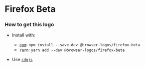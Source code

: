 # Firefox Beta

### How to get this logo

* Install with:

  * [`npm`](https://www.npmjs.com/): `npm install --save-dev @browser-logos/firefox-beta`
  * [`Yarn`](https://yarnpkg.com/): `yarn add --dev @browser-logos/firefox-beta`

* Use [`cdnjs`](https://cdnjs.com/libraries/browser-logos)
